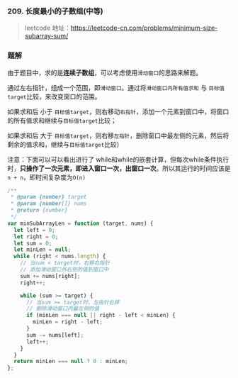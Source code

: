 ### 209. 长度最小的子数组(中等)

> leetcode 地址：https://leetcode-cn.com/problems/minimum-size-subarray-sum/

### 题解

由于题目中，求的是**连续子数组**，可以考虑使用`滑动窗口`的思路来解题。

通过左右指针，组成一个范围，即`滑动窗口`。通过将`滑动窗口内所有值求和` 与 `目标值target`比较，来改变窗口的范围。

如果求和后 小于 `目标值target`，则右移动`右指针`，添加一个元素到窗口中，将窗口的所有值求和继续与`目标值target`比较；

如果求和后 大于 `目标值target`，则右移`左指针`，删除窗口中最左侧的元素，然后将剩余的值求和，继续与`目标值target`比较）

注意：下面可以可以看出进行了 while和while的嵌套计算，但每次while条件执行时，**只操作了一次元素，即进入窗口一次，出窗口一次**。所以其运行的时间应该是`n + n`，即时间复杂度为`O(n)`

```js
/**
 * @param {number} target
 * @param {number[]} nums
 * @return {number}
 */
var minSubArrayLen = function (target, nums) {
  let left = 0;
  let right = 0;
  let sum = 0;
  let minLen = null;
  while (right < nums.length) {
    // 当sum < target时，右移右指针
    // 添加滑动窗口外右侧的值到窗口中
    sum += nums[right];
    right++;

    while (sum >= target) {
      // 当sum >= target时，左指针右移
      // 删除滑动窗口内最左侧的值
      if (minLen === null || right - left < minLen) {
        minLen = right - left;
      }
      sum -= nums[left];
      left++;
    }
  }
  return minLen === null ? 0 : minLen;
};
```
